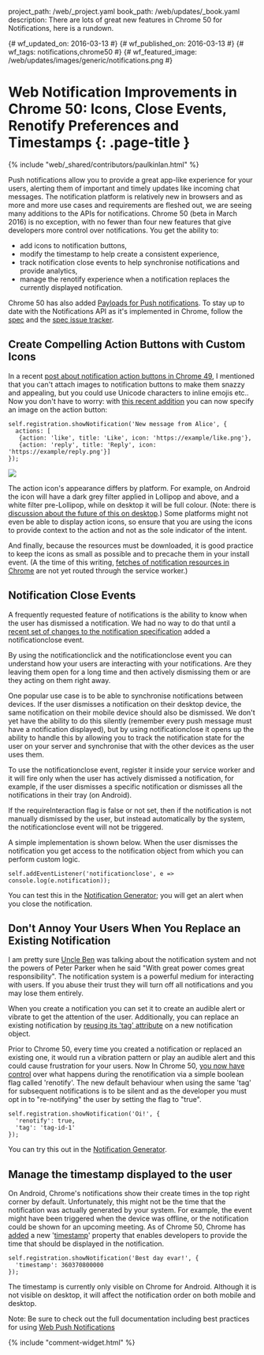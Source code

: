project_path: /web/_project.yaml
book_path: /web/updates/_book.yaml
description: There are lots of great new features in Chrome 50 for Notifications, here is a rundown.

{# wf_updated_on: 2016-03-13 #}
{# wf_published_on: 2016-03-13 #}
{# wf_tags: notifications,chrome50 #}
{# wf_featured_image: /web/updates/images/generic/notifications.png #}

# Web Notification Improvements in Chrome 50: Icons, Close Events, Renotify Preferences and Timestamps {: .page-title }

{% include "web/_shared/contributors/paulkinlan.html" %}



Push notifications allow you to provide a great app-like experience for your
users, alerting them of important and timely updates like incoming chat
messages. The notification platform is relatively new in browsers and as more
and more use cases and requirements are fleshed out, we are seeing many
additions to the APIs for notifications.
Chrome 50 (beta in March 2016) is no exception, with no fewer than four new
features that give developers more control over notifications. You get the
ability to:

* add icons to notification buttons,
* modify the timestamp to help create a consistent experience,
* track notification close events to help synchronise notifications and provide
  analytics,
* manage the renotify experience when a notification replaces the currently
  displayed notification.

Chrome 50 has also added [Payloads for Push
notifications](/web/updates). To stay up to date
with the Notifications API as it's implemented in Chrome, follow the
[spec](https://notifications.spec.whatwg.org/) and the [spec issue
tracker](https://github.com/whatwg/notifications/issues).

## Create Compelling Action Buttons with Custom Icons

In a recent [post about notification action buttons in Chrome
49](/web/updates/2016/01/notification-actions?hl=en),
I mentioned that you can't attach images to notification buttons to make them
snazzy and appealing, but you could use Unicode characters to inline emojis
etc.. Now you don't have to worry: with [this
recent addition](https://bugs.chromium.org/p/chromium/issues/detail?id=581336)
you can now specify an image on the action button:


    self.registration.showNotification('New message from Alice', {
      actions: [
       {action: 'like', title: 'Like', icon: 'https://example/like.png'},
       {action: 'reply', title: 'Reply', icon: 'https://example/reply.png'}]
    });


<img src="/web/updates/images/2016/03/notifications/desktop.png" />

The action icon's appearance differs by platform. For example, on Android the
icon will have a dark grey filter applied in Lollipop and above, and a white
filter pre-Lollipop, while on desktop it will be full colour. (Note: there is
[discussion about the future of this on desktop](https://bugs.chromium.org/p/chromium/issues/detail?id=589837).) Some
platforms might not even be able to display action icons, so ensure that you are
using the icons to provide context to the action and not as the sole indicator
of the intent.

And finally, because the resources must be downloaded, it is good practice to
keep the icons as small as possible and to precache them in your install event.
(A the time of this writing, [fetches of notification resources in
Chrome](https://bugs.chromium.org/p/chromium/issues/detail?id=592188) are not
yet routed through the service worker.)

## Notification Close Events

A frequently requested feature of notifications is the ability to know when the
user has dismissed a notification. We had no way to do that until a [recent set
of changes to the notification specification](https://github.com/whatwg/notifications/pull/61)
added a notificationclose event.

By using the notificationclick and the notificationclose event you can
understand how your users are interacting with your notifications. Are they
leaving them open for a long time and then actively dismissing them or are they
acting on them right away.

One popular use case is to be able to synchronise notifications between devices.
If the user dismisses a notification on their desktop device, the same
notification on their mobile device should also be dismissed. We don't yet have
the ability to do this silently (remember every push message must have a
notification displayed), but by using notificationclose it opens up the ability
to handle this by allowing you to track the notification state for the user on
your server and synchronise that with the other devices as the user uses them.

To use the notificationclose event, register it inside your service worker and
it will fire only when the user has actively dismissed a notification, for
example, if the user dismisses a specific notification or dismisses all the
notifications in their tray (on Android).

If the requireInteraction flag is false or not set, then if the notification is
not manually dismissed by the user, but instead automatically by the system, the
notificationclose event will not be triggered.

A simple implementation is shown below. When the user dismisses the notification
you get access to the notification object from which you can perform custom
logic.


    self.addEventListener('notificationclose', e => console.log(e.notification));
    

You can test this in the [Notification Generator](https://tests.peter.sh/notification-generator/#notificationCloseEvent=true);
you will get an alert when you close the notification.

## Don't Annoy Your Users When You Replace an Existing Notification

I am pretty sure [Uncle Ben](https://en.wikipedia.org/wiki/Uncle_Ben) was
talking about the notification system and not the powers of Peter Parker when he
said "With great power comes great responsibility". The notification system is a
powerful medium for interacting with users. If you abuse their trust they will
turn off all notifications and you may lose them entirely.

When you create a notification you can set it to create an audible alert or
vibrate to get the attention of the user. Additionally, you can replace an
existing notification by [reusing its 'tag' attribute](https://notifications.spec.whatwg.org/#renotify-preference-flag) on a
new notification object.

Prior to Chrome 50, every time you created a notification or replaced an
existing one, it would run a vibration pattern or play an audible alert and this
could cause frustration for your users.  Now In Chrome 50, [you now have
control](https://bugs.chromium.org/p/chromium/issues/detail?id=442133) over what
happens during the renotification via a simple boolean flag called 'renotify'.
The new default behaviour when using the same 'tag' for subsequent notifications
is to be silent and as the developer you must opt in to "re-notifying" the user
by setting the flag to "true".


    self.registration.showNotification('Oi!', {
      'renotify': true,
      'tag': 'tag-id-1'
    });
    

You can try this out in the [Notification Generator](https://tests.peter.sh/notification-generator/#tag=1;;renotify=true).

## Manage the timestamp displayed to the user

On Android, Chrome's notifications show their create times in the top right
corner by default. Unfortunately, this might not be the time that the
notification was actually generated by your system. For example, the event might
have been triggered when the device was offline, or the notification could be
shown for an upcoming meeting.
As of Chrome 50, Chrome has
[added](https://code.google.com/p/chromium/issues/detail?id=538720) a new
'[timestamp](https://notifications.spec.whatwg.org/#dom-notification-timestamp)'
property that enables developers to provide the time that should be displayed in
the notification.


    self.registration.showNotification('Best day evar!', {
      'timestamp': 360370800000
    });
    

The timestamp is currently only visible on Chrome for Android. Although it is
not visible on desktop, it will affect the notification order on both mobile and
desktop.

Note: Be sure to check out the full documentation including best practices for using [Web Push Notifications](/web/fundamentals/engage-and-retain/push-notifications/)

{% include "comment-widget.html" %}
